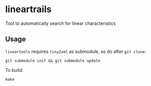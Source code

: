 lineartrails
============

Tool to automatically search for linear characteristics


Usage
-----

`lineartools` requires `tiny2xml` as submodule, so do after `git clone`:

```
git submodule init && git submodule update
```

To build:

```
make
```
